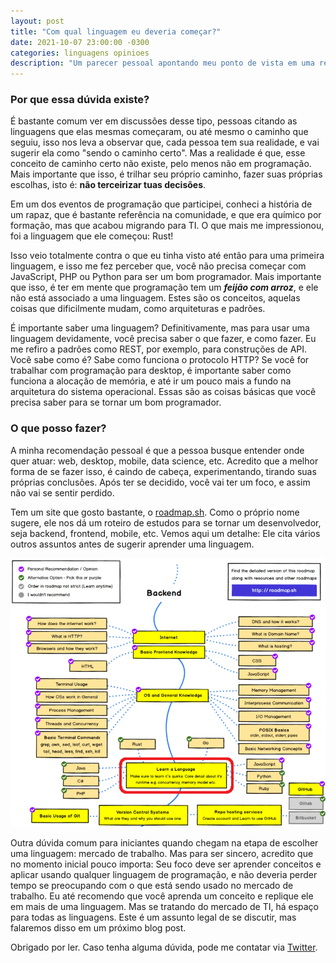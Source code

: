 ```yaml
---
layout: post
title: "Com qual linguagem eu deveria começar?"
date: 2021-10-07 23:00:00 -0300
categories: linguagens opinioes
description: "Um parecer pessoal apontando meu ponto de vista em uma resposta a pergunta: Com qual linguagem eu deveria começar?"
---
```


### Por que essa dúvida existe?

É bastante comum ver em discussões desse tipo, pessoas citando as linguagens que elas mesmas começaram,
ou até mesmo o caminho que seguiu, isso nos leva a observar que, cada pessoa tem sua realidade,
e vai sugerir ela como "sendo o caminho certo". Mas a realidade é que, esse conceito de caminho certo
não existe, pelo menos não em programação. Mais importante que isso, é trilhar seu próprio caminho,
fazer suas próprias escolhas, isto é: **não terceirizar tuas decisões**.

Em um dos eventos de programação que participei, conheci a história de um rapaz, que é bastante referência
na comunidade, e que era químico por formação, mas que acabou migrando para TI. O que mais me impressionou,
foi a linguagem que ele começou: Rust!

Isso veio totalmente contra o que eu tinha visto até então para uma primeira linguagem, e isso me fez
perceber que, você não precisa começar com JavaScript, PHP ou Python para ser um bom programador. Mais
importante que isso, é ter em mente que programação tem um ***feijão com arroz***, e ele não está
associado a uma linguagem. Estes são os conceitos, aquelas coisas que dificilmente mudam, como arquiteturas
e padrões.

É importante saber uma linguagem? Definitivamente, mas para usar uma linguagem devidamente, você precisa
saber o que fazer, e como fazer. Eu me refiro a padrões como REST, por exemplo, para construções de API.
Você sabe como é? Sabe como funciona o protocolo HTTP? Se você for trabalhar com programação para desktop,
é importante saber como funciona a alocação de memória, e até ir um pouco mais a fundo na arquitetura do sistema
operacional. Essas são as coisas básicas que você precisa saber para se tornar um bom programador.

### O que posso fazer?

A minha recomendação pessoal é que a pessoa busque entender onde quer atuar: web, desktop, mobile, data science, etc.
Acredito que a melhor forma de se fazer isso, é caindo de cabeça, experimentando, tirando suas próprias conclusões.
Após ter se decidido, você vai ter um foco, e assim não vai se sentir perdido.

Tem um site que gosto bastante, o [roadmap.sh](http://roadmap.sh). Como o próprio nome sugere, ele nos
dá um roteiro de estudos para se tornar um desenvolvedor, seja backend, frontend, mobile, etc.
Vemos aqui um detalhe: Ele cita vários outros assuntos antes de sugerir aprender uma linguagem.

![Roadmap.sh - backend](/assets/com-qual-linguagem-comecar/roadmap-backend.png)

Outra dúvida comum para iniciantes quando chegam na etapa de escolher uma linguagem: mercado de trabalho.
Mas para ser sincero, acredito que no momento inicial pouco importa: Seu foco deve ser aprender conceitos
e aplicar usando qualquer linguagem de programação, e não deveria perder tempo se preocupando com o que
está sendo usado no mercado de trabalho. Eu até recomendo que você aprenda um conceito e replique ele em
mais de uma linguagem. Mas se tratando do mercado de TI, há espaço para todas as linguagens.
Este é um assunto legal de se discutir, mas falaremos disso em um próximo blog post.

Obrigado por ler. Caso tenha alguma dúvida, pode me contatar via [Twitter](http://twitter.com/garaujodev).
